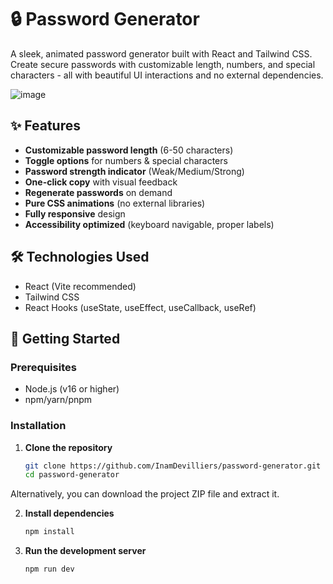 # 🔒 Password Generator 

A sleek, animated password generator built with React and Tailwind CSS. Create secure passwords with customizable length, numbers, and special characters - all with beautiful UI interactions and no external dependencies.

![image](https://github.com/user-attachments/assets/afcaf54b-908b-45f3-b988-2fd9484ca6a4)


## ✨ Features

- **Customizable password length** (6-50 characters)
- **Toggle options** for numbers & special characters
- **Password strength indicator** (Weak/Medium/Strong)
- **One-click copy** with visual feedback
- **Regenerate passwords** on demand
- **Pure CSS animations** (no external libraries)
- **Fully responsive** design
- **Accessibility optimized** (keyboard navigable, proper labels)

## 🛠️ Technologies Used

- React (Vite recommended)
- Tailwind CSS
- React Hooks (useState, useEffect, useCallback, useRef)

## 🚀 Getting Started

### Prerequisites
- Node.js (v16 or higher)
- npm/yarn/pnpm

### Installation

1. **Clone the repository**
   ```bash
   git clone https://github.com/InamDevilliers/password-generator.git
   cd password-generator

Alternatively, you can download the project ZIP file and extract it.

2. **Install dependencies**
   ```bash
   npm install

3. **Run the development server**
   ```bash
   npm run dev
